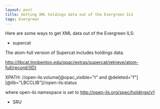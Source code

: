 ```yaml
---
layout: post
title: Getting XML holdings data out of the Evergreen ILS
tags: Evergreen
---
```


Here are some ways to get XML data out of the Evergreen ILS:

* supercat

The atom-full version of Supercat includes holdings data.

http://libcat.linnbenton.edu/opac/extras/supercat/retrieve/atom-full/record/{ID}

XPATH: //open-ils:volume[@opac_visible="t" and @deleted="f"][@lib="LBCCLIB"]//open-ils:status

where open-ils namespace is set to http://open-ils.org/spec/holdings/v1

* SRU
